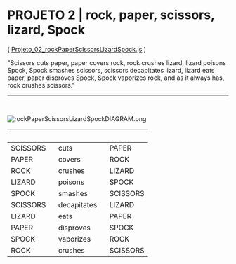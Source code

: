 # **PROJETO 2** | rock, paper, scissors, lizard, Spock
( [Projeto_02_rockPaperScissorsLizardSpock.js](https://github.com/miaslls/BLUE_Modulo_01_PROJETOS/blob/main/Projeto_01/Projeto_02_rockPaperScissorsLizardSpock.js) )

"Scissors cuts paper, paper covers rock, rock crushes lizard, lizard poisons Spock, Spock smashes scissors, scissors decapitates lizard, lizard eats paper, paper disproves Spock, Spock vaporizes rock, and as it always has, rock crushes scissors."

---

&ensp;

![rockPaperScissorsLizardSpockDIAGRAM.png](https://i.ibb.co/GxdfmX6/rock-Paper-Scissors-Lizard-Spock-DIAGRAM.png 'rock, paper, scissors, lizard, Spock DIAGRAM')

&ensp; | &ensp; | &ensp; 
---|---|---
SCISSORS | &ensp; cuts| &ensp; PAPER
PAPER | &ensp; covers | &ensp; ROCK
ROCK | &ensp; crushes | &ensp; LIZARD
LIZARD | &ensp; poisons | &ensp; SPOCK
SPOCK | &ensp; smashes | &ensp; SCISSORS
SCISSORS | &ensp; decapitates | &ensp; LIZARD
LIZARD | &ensp; eats | &ensp; PAPER
PAPER | &ensp; disproves | &ensp; SPOCK
SPOCK | &ensp; vaporizes | &ensp; ROCK
ROCK | &ensp; crushes | &ensp; SCISSORS